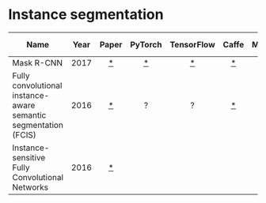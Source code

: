 Instance segmentation
===
| Name | Year | Paper | PyTorch | TensorFlow | Caffe | MXNet | Pretrained weights |
|------| :---: | :---:| :---:   |  :---:     | :---: | :---: |     :---:          |
|Mask R-CNN | 2017 | [ * ](https://arxiv.org/pdf/1703.06870.pdf) | [ * ](https://github.com/facebookresearch/maskrcnn-benchmark) | [ * ](https://github.com/CharlesShang/FastMaskRCNN) | [ * ](https://github.com/facebookresearch/Detectron) |
|Fully convolutional instance-aware semantic segmentation (FCIS) | 2016 | [ * ](https://arxiv.org/pdf/1611.07709.pdf) | ? | ? | [ * ](https://github.com/msracver/FCIS) | ? | [MXNet](https://github.com/msracver/FCIS)|
|Instance-sensitive Fully Convolutional Networks | 2016 | [ * ](https://arxiv.org/pdf/1603.08678.pdf) |
